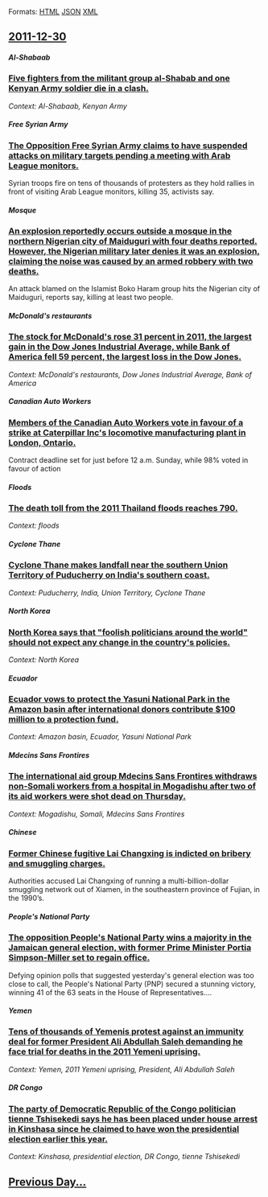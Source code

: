 
Formats: [HTML](2011/12/30/index.html)  [JSON](2011/12/30/index.json)  [XML](2011/12/30/index.xml)  

## [2011-12-30](/news/2011/12/30/index.md)

##### Al-Shabaab
### [Five fighters from the militant group al-Shabab and one Kenyan Army soldier die in a clash. ](/news/2011/12/30/five-fighters-from-the-militant-group-al-shabab-and-one-kenyan-army-soldier-die-in-a-clash.md)
_Context: Al-Shabaab, Kenyan Army_

##### Free Syrian Army
### [The Opposition Free Syrian Army claims to have suspended attacks on military targets pending a meeting with Arab League monitors. ](/news/2011/12/30/the-opposition-free-syrian-army-claims-to-have-suspended-attacks-on-military-targets-pending-a-meeting-with-arab-league-monitors.md)
Syrian troops fire on tens of thousands of protesters as they hold rallies in front of visiting Arab League monitors, killing 35, activists say.

##### Mosque
### [An explosion reportedly occurs outside a mosque in the northern Nigerian city of Maiduguri with four deaths reported. However, the Nigerian military later denies it was an explosion, claiming the noise was caused by an armed robbery with two deaths. ](/news/2011/12/30/an-explosion-reportedly-occurs-outside-a-mosque-in-the-northern-nigerian-city-of-maiduguri-with-four-deaths-reported-however-the-nigerian.md)
An attack blamed on the Islamist Boko Haram group hits the Nigerian city of Maiduguri, reports say, killing at least two people.

##### McDonald's restaurants
### [The stock for McDonald's rose 31 percent in 2011, the largest gain in the Dow Jones Industrial Average, while Bank of America fell 59 percent, the largest loss in the Dow Jones. ](/news/2011/12/30/the-stock-for-mcdonald-s-rose-31-percent-in-2011-the-largest-gain-in-the-dow-jones-industrial-average-while-bank-of-america-fell-59-percen.md)
_Context: McDonald's restaurants, Dow Jones Industrial Average, Bank of America_

##### Canadian Auto Workers
### [Members of the Canadian Auto Workers vote in favour of a strike at Caterpillar Inc's locomotive manufacturing plant in London, Ontario. ](/news/2011/12/30/members-of-the-canadian-auto-workers-vote-in-favour-of-a-strike-at-caterpillar-inc-s-locomotive-manufacturing-plant-in-london-ontario.md)
Contract deadline set for just before 12 a.m. Sunday, while 98% voted in favour of action

##### Floods
### [The death toll from the 2011 Thailand floods reaches 790. ](/news/2011/12/30/the-death-toll-from-the-2011-thailand-floods-reaches-790.md)
_Context: floods_

##### Cyclone Thane
### [Cyclone Thane makes landfall near the southern Union Territory of Puducherry on India's southern coast. ](/news/2011/12/30/cyclone-thane-makes-landfall-near-the-southern-union-territory-of-puducherry-on-india-s-southern-coast.md)
_Context: Puducherry, India, Union Territory, Cyclone Thane_

##### North Korea
### [North Korea says that "foolish politicians around the world" should not expect any change in the country's policies. ](/news/2011/12/30/north-korea-says-that-foolish-politicians-around-the-world-should-not-expect-any-change-in-the-country-s-policies.md)
_Context: North Korea_

##### Ecuador
### [Ecuador vows to protect the Yasuni National Park in the Amazon basin after international donors contribute $100 million to a protection fund. ](/news/2011/12/30/ecuador-vows-to-protect-the-yasuni-national-park-in-the-amazon-basin-after-international-donors-contribute-100-million-to-a-protection-fund.md)
_Context: Amazon basin, Ecuador, Yasuni National Park_

##### Mdecins Sans Frontires
### [The international aid group Mdecins Sans Frontires withdraws non-Somali workers from a hospital in Mogadishu after two of its aid workers were shot dead on Thursday. ](/news/2011/12/30/the-international-aid-group-medecins-sans-frontieres-withdraws-non-somali-workers-from-a-hospital-in-mogadishu-after-two-of-its-aid-workers.md)
_Context: Mogadishu, Somali, Mdecins Sans Frontires_

##### Chinese
### [Former Chinese fugitive Lai Changxing is indicted on bribery and smuggling charges. ](/news/2011/12/30/former-chinese-fugitive-lai-changxing-is-indicted-on-bribery-and-smuggling-charges.md)
Authorities accused Lai Changxing of running a multi-billion-dollar smuggling network out of Xiamen, in the southeastern province of Fujian, in the 1990’s.

##### People's National Party
### [The opposition People's National Party wins a majority in the Jamaican general election, with former Prime Minister Portia Simpson-Miller set to regain office. ](/news/2011/12/30/the-opposition-people-s-national-party-wins-a-majority-in-the-jamaican-general-election-with-former-prime-minister-portia-simpson-miller-se.md)
Defying opinion polls that suggested yesterday&#039;s general election was too close to call, the People&#039;s National Party (PNP) secured a stunning victory, winning 41 of the 63 seats in the House of Representatives....

##### Yemen
### [Tens of thousands of Yemenis protest against an immunity deal for former President Ali Abdullah Saleh demanding he face trial for deaths in the 2011 Yemeni uprising. ](/news/2011/12/30/tens-of-thousands-of-yemenis-protest-against-an-immunity-deal-for-former-president-ali-abdullah-saleh-demanding-he-face-trial-for-deaths-in.md)
_Context: Yemen, 2011 Yemeni uprising, President, Ali Abdullah Saleh_

##### DR Congo
### [The party of Democratic Republic of the Congo politician tienne Tshisekedi says he has been placed under house arrest in Kinshasa since he claimed to have won the presidential election earlier this year. ](/news/2011/12/30/the-party-of-democratic-republic-of-the-congo-politician-etienne-tshisekedi-says-he-has-been-placed-under-house-arrest-in-kinshasa-since-he.md)
_Context: Kinshasa, presidential election, DR Congo, tienne Tshisekedi_

## [Previous Day...](/news/2011/12/29/index.md)

